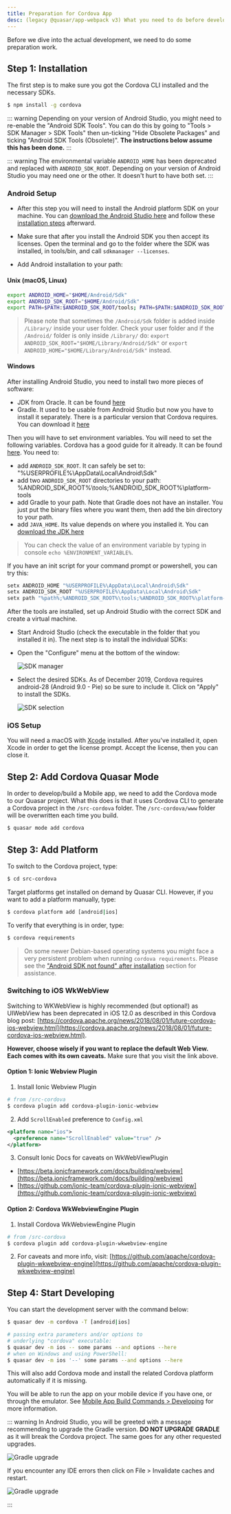 ```yaml
---
title: Preparation for Cordova App
desc: (legacy @quasar/app-webpack v3) What you need to do before developing a Quasar hybrid mobile app with Cordova.
---
```

Before we dive into the actual development, we need to do some preparation work.

## Step 1: Installation

The first step is to make sure you got the Cordova CLI installed and the necessary SDKs.

```bash
$ npm install -g cordova
```

::: warning
Depending on your version of Android Studio, you might need to re-enable the "Android SDK Tools". You can do this by going
to "Tools > SDK Manager > SDK Tools" then un-ticking "Hide Obsolete Packages" and ticking "Android SDK Tools (Obsolete)".
**The instructions below assume this has been done.**
:::

::: warning
The environmental variable `ANDROID_HOME` has been deprecated and replaced with `ANDROID_SDK_ROOT`. Depending on your version of Android Studio you may need one or the other. It doesn't hurt to have both set.
:::

### Android Setup

* After this step you will need to install the Android platform SDK on your machine. You can [download the Android Studio here](https://developer.android.com/studio) and follow these [installation steps](https://developer.android.com/studio/install) afterward.

* Make sure that after you install the Android SDK you then accept its licenses. Open the terminal and go to the folder where the SDK was installed, in tools/bin, and call `sdkmanager --licenses`.

* Add Android installation to your path:

#### Unix (macOS, Linux)

```bash
export ANDROID_HOME="$HOME/Android/Sdk"
export ANDROID_SDK_ROOT="$HOME/Android/Sdk"
export PATH=$PATH:$ANDROID_SDK_ROOT/tools; PATH=$PATH:$ANDROID_SDK_ROOT/platform-tools
```

> Please note that sometimes the `/Android/Sdk` folder is added inside `/Library/` inside your user folder. Check your user folder and if the `/Android/` folder is only inside `/Library/` do: `export ANDROID_SDK_ROOT="$HOME/Library/Android/Sdk"` or `export ANDROID_HOME="$HOME/Library/Android/Sdk"` instead.

#### Windows

After installing Android Studio, you need to install two more pieces of software:
* JDK from Oracle. It can be found [here](https://www.oracle.com/java/technologies/downloads/#java8)
* Gradle. It used to be usable from Android Studio but now you have to install it separately. There is a particular version that Cordova requires. You can download it [here](https://gradle.org/next-steps/?version=4.10.3&format=all)

Then you will have to set environment variables. You will need to set the following variables. Cordova has a good guide for it already. It can be found [here](https://cordova.apache.org/docs/en/latest/guide/platforms/android/#setting-environment-variables). You need to:
* add `ANDROID_SDK_ROOT`. It can safely be set to: "%USERPROFILE%\AppData\Local\Android\Sdk"
* add two `ANDROID_SDK_ROOT` directories to your path: %ANDROID_SDK_ROOT%\tools;%ANDROID_SDK_ROOT%\platform-tools
* add Gradle to your path. Note that Gradle does not have an installer. You just put the binary files where you want them, then add the bin directory to your path.
* add `JAVA_HOME`. Its value depends on where you installed it. You can [download the JDK here](https://www.oracle.com/java/technologies/downloads/)

> You can check the value of an environment variable by typing in console `echo %ENVIRONMENT_VARIABLE%`.

If you have an init script for your command prompt or powershell, you can try this:
```bash
setx ANDROID_HOME "%USERPROFILE%\AppData\Local\Android\Sdk"
setx ANDROID_SDK_ROOT "%USERPROFILE%\AppData\Local\Android\Sdk"
setx path "%path%;%ANDROID_SDK_ROOT%\tools;%ANDROID_SDK_ROOT%\platform-tools;<gradle_path>\bin;"
```

After the tools are installed, set up Android Studio with the correct SDK and create a virtual machine.

* Start Android Studio (check the executable in the folder that you installed it in). The next step is to install the individual SDKs:

* Open the "Configure" menu at the bottom of the window:

  ![SDK manager](https://cdn.quasar.dev/img/Android-Studio-SDK-Menu.png "SDK manager")

* Select the desired SDKs. As of December 2019, Cordova requires android-28 (Android 9.0 - Pie) so be sure to include it. Click on "Apply" to install the SDKs.

  ![SDK selection](https://cdn.quasar.dev/img/Android-Studio-SDK-selection.png "SDK selection")

### iOS Setup

You will need a macOS with [Xcode](https://developer.apple.com/xcode/) installed. After you've installed it, open Xcode in order to get the license prompt. Accept the license, then you can close it.

## Step 2: Add Cordova Quasar Mode

In order to develop/build a Mobile app, we need to add the Cordova mode to our Quasar project. What this does is that it uses Cordova CLI to generate a Cordova project in the `/src-cordova` folder. The `/src-cordova/www` folder will be overwritten each time you build.

```bash
$ quasar mode add cordova
```

## Step 3: Add Platform
To switch to the Cordova project, type:

```bash
$ cd src-cordova
```

Target platforms get installed on demand by Quasar CLI. However, if you want to add a platform manually, type:

```bash
$ cordova platform add [android|ios]
```

To verify that everything is in order, type:

```bash
$ cordova requirements
```

> On some newer Debian-based operating systems you might face a very persistent problem when running `cordova requirements`. Please see the ["Android SDK not found" after installation](/quasar-cli-vite-v1/developing-cordova-apps/troubleshooting-and-tips#Android-SDK-not-found-after-installation-of-the-SDK) section for assistance.

### Switching to iOS WkWebView

Switching to WKWebView is highly recommended (but optional!) as UIWebView has been deprecated in iOS 12.0 as described in this Cordova blog post: [https://cordova.apache.org/news/2018/08/01/future-cordova-ios-webview.html](https://cordova.apache.org/news/2018/08/01/future-cordova-ios-webview.html).

**However, choose wisely if you want to replace the default Web View. Each comes with its own caveats.** Make sure that you visit the link above.

#### Option 1: Ionic Webview Plugin

1. Install Ionic Webview Plugin

```bash
# from /src-cordova
$ cordova plugin add cordova-plugin-ionic-webview
```

2. Add `ScrollEnabled` preference to `Config.xml`

```xml
<platform name="ios">
  <preference name="ScrollEnabled" value="true" />
</platform>
```

3. Consult Ionic Docs for caveats on WkWebViewPlugin
  * [https://beta.ionicframework.com/docs/building/webview](https://beta.ionicframework.com/docs/building/webview)
  * [https://github.com/ionic-team/cordova-plugin-ionic-webview](https://github.com/ionic-team/cordova-plugin-ionic-webview)

#### Option 2: Cordova WkWebviewEngine Plugin

1. Install Cordova WkWebviewEngine Plugin

```bash
# from /src-cordova
$ cordova plugin add cordova-plugin-wkwebview-engine
```

2. For caveats and more info, visit: [https://github.com/apache/cordova-plugin-wkwebview-engine](https://github.com/apache/cordova-plugin-wkwebview-engine)

## Step 4: Start Developing

You can start the development server with the command below:

```bash
$ quasar dev -m cordova -T [android|ios]

# passing extra parameters and/or options to
# underlying "cordova" executable:
$ quasar dev -m ios -- some params --and options --here
# when on Windows and using PowerShell:
$ quasar dev -m ios '--' some params --and options --here
```

This will also add Cordova mode and install the related Cordova platform automatically if it is missing.

You will be able to run the app on your mobile device if you have one, or through the emulator. See [Mobile App Build Commands > Developing](/quasar-cli-vite-v1/developing-cordova-apps/build-commands#developing) for more information.

::: warning
In Android Studio, you will be greeted with a message recommending to upgrade the Gradle version. **DO NOT UPGRADE GRADLE** as it will break the Cordova project. The same goes for any other requested upgrades.

<img src="https://cdn.quasar.dev/img/gradle-upgrade-notice.png" alt="Gradle upgrade" class="q-my-md rounded-borders" style="max-width: 350px">

If you encounter any IDE errors then click on File > Invalidate caches and restart.

<img src="https://cdn.quasar.dev/img/gradle-invalidate-cache.png" alt="Gradle upgrade" class="q-mt-md rounded-borders" style="max-width: 350px">

:::
